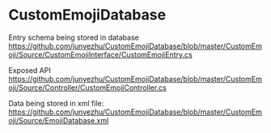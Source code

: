 # CustomEmojiDatabase

Entry schema being stored in database
https://github.com/junyezhu/CustomEmojiDatabase/blob/master/CustomEmoji/Source/CustomEmojiInterface/CustomEmojiEntry.cs

Exposed API
https://github.com/junyezhu/CustomEmojiDatabase/blob/master/CustomEmoji/Source/Controller/CustomEmojiController.cs

Data being stored in xml file:
https://github.com/junyezhu/CustomEmojiDatabase/blob/master/CustomEmoji/Source/EmojiDatabase.xml
